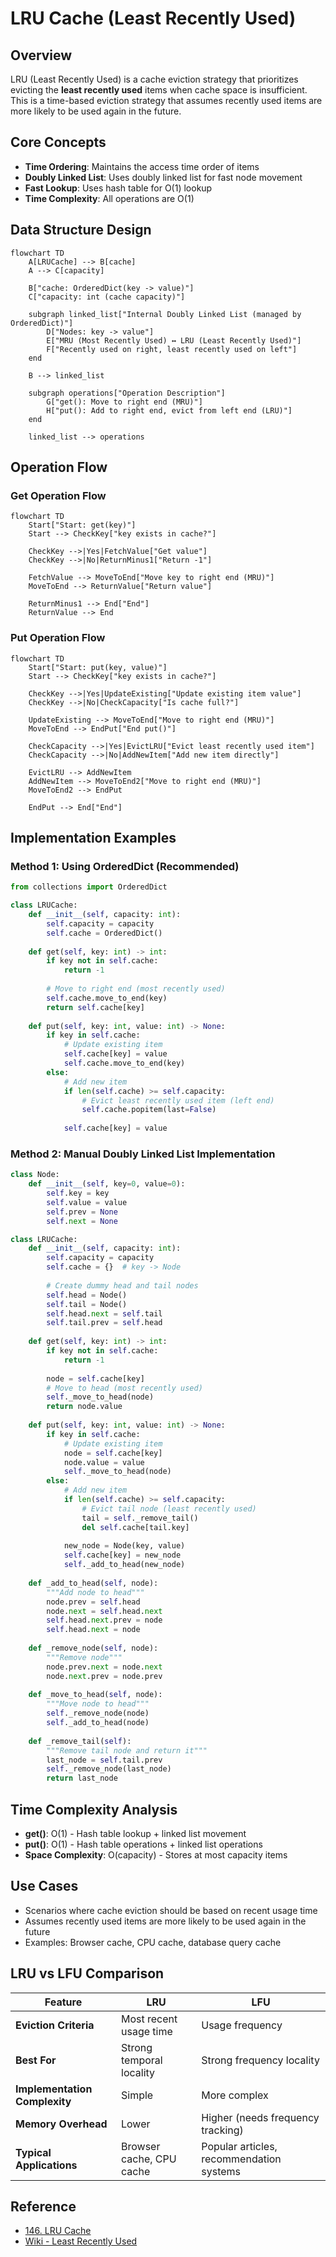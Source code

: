 # LRU Cache (Least Recently Used)

## Overview
LRU (Least Recently Used) is a cache eviction strategy that prioritizes evicting the **least recently used** items when cache space is insufficient. This is a time-based eviction strategy that assumes recently used items are more likely to be used again in the future.

## Core Concepts
- **Time Ordering**: Maintains the access time order of items
- **Doubly Linked List**: Uses doubly linked list for fast node movement
- **Fast Lookup**: Uses hash table for O(1) lookup
- **Time Complexity**: All operations are O(1)

## Data Structure Design

```mermaid
flowchart TD
    A[LRUCache] --> B[cache]
    A --> C[capacity]

    B["cache: OrderedDict(key -> value)"]
    C["capacity: int (cache capacity)"]

    subgraph linked_list["Internal Doubly Linked List (managed by OrderedDict)"]
        D["Nodes: key -> value"]
        E["MRU (Most Recently Used) ↔ LRU (Least Recently Used)"]
        F["Recently used on right, least recently used on left"]
    end

    B --> linked_list

    subgraph operations["Operation Description"]
        G["get(): Move to right end (MRU)"]
        H["put(): Add to right end, evict from left end (LRU)"]
    end

    linked_list --> operations
```

## Operation Flow

### Get Operation Flow
```mermaid
flowchart TD
    Start["Start: get(key)"]
    Start --> CheckKey["key exists in cache?"]
    
    CheckKey -->|Yes|FetchValue["Get value"]
    CheckKey -->|No|ReturnMinus1["Return -1"]
    
    FetchValue --> MoveToEnd["Move key to right end (MRU)"]
    MoveToEnd --> ReturnValue["Return value"]
    
    ReturnMinus1 --> End["End"]
    ReturnValue --> End
```

### Put Operation Flow
```mermaid
flowchart TD
    Start["Start: put(key, value)"]
    Start --> CheckKey["key exists in cache?"]
    
    CheckKey -->|Yes|UpdateExisting["Update existing item value"]
    CheckKey -->|No|CheckCapacity["Is cache full?"]
    
    UpdateExisting --> MoveToEnd["Move to right end (MRU)"]
    MoveToEnd --> EndPut["End put()"]
    
    CheckCapacity -->|Yes|EvictLRU["Evict least recently used item"]
    CheckCapacity -->|No|AddNewItem["Add new item directly"]
    
    EvictLRU --> AddNewItem
    AddNewItem --> MoveToEnd2["Move to right end (MRU)"]
    MoveToEnd2 --> EndPut
    
    EndPut --> End["End"]
```

## Implementation Examples

### Method 1: Using OrderedDict (Recommended)
```python
from collections import OrderedDict

class LRUCache:
    def __init__(self, capacity: int):
        self.capacity = capacity
        self.cache = OrderedDict()
    
    def get(self, key: int) -> int:
        if key not in self.cache:
            return -1
        
        # Move to right end (most recently used)
        self.cache.move_to_end(key)
        return self.cache[key]
    
    def put(self, key: int, value: int) -> None:
        if key in self.cache:
            # Update existing item
            self.cache[key] = value
            self.cache.move_to_end(key)
        else:
            # Add new item
            if len(self.cache) >= self.capacity:
                # Evict least recently used item (left end)
                self.cache.popitem(last=False)
            
            self.cache[key] = value
```

### Method 2: Manual Doubly Linked List Implementation
```python
class Node:
    def __init__(self, key=0, value=0):
        self.key = key
        self.value = value
        self.prev = None
        self.next = None

class LRUCache:
    def __init__(self, capacity: int):
        self.capacity = capacity
        self.cache = {}  # key -> Node
        
        # Create dummy head and tail nodes
        self.head = Node()
        self.tail = Node()
        self.head.next = self.tail
        self.tail.prev = self.head
    
    def get(self, key: int) -> int:
        if key not in self.cache:
            return -1
        
        node = self.cache[key]
        # Move to head (most recently used)
        self._move_to_head(node)
        return node.value
    
    def put(self, key: int, value: int) -> None:
        if key in self.cache:
            # Update existing item
            node = self.cache[key]
            node.value = value
            self._move_to_head(node)
        else:
            # Add new item
            if len(self.cache) >= self.capacity:
                # Evict tail node (least recently used)
                tail = self._remove_tail()
                del self.cache[tail.key]
            
            new_node = Node(key, value)
            self.cache[key] = new_node
            self._add_to_head(new_node)
    
    def _add_to_head(self, node):
        """Add node to head"""
        node.prev = self.head
        node.next = self.head.next
        self.head.next.prev = node
        self.head.next = node
    
    def _remove_node(self, node):
        """Remove node"""
        node.prev.next = node.next
        node.next.prev = node.prev
    
    def _move_to_head(self, node):
        """Move node to head"""
        self._remove_node(node)
        self._add_to_head(node)
    
    def _remove_tail(self):
        """Remove tail node and return it"""
        last_node = self.tail.prev
        self._remove_node(last_node)
        return last_node
```

## Time Complexity Analysis
- **get()**: O(1) - Hash table lookup + linked list movement
- **put()**: O(1) - Hash table operations + linked list operations
- **Space Complexity**: O(capacity) - Stores at most capacity items

## Use Cases
- Scenarios where cache eviction should be based on recent usage time
- Assumes recently used items are more likely to be used again in the future
- Examples: Browser cache, CPU cache, database query cache

## LRU vs LFU Comparison

| Feature | LRU | LFU |
|---------|-----|-----|
| **Eviction Criteria** | Most recent usage time | Usage frequency |
| **Best For** | Strong temporal locality | Strong frequency locality |
| **Implementation Complexity** | Simple | More complex |
| **Memory Overhead** | Lower | Higher (needs frequency tracking) |
| **Typical Applications** | Browser cache, CPU cache | Popular articles, recommendation systems |

## Reference
- [146. LRU Cache](https://leetcode.com/problems/lru-cache/description/)
- [Wiki - Least Recently Used](https://en.wikipedia.org/wiki/Cache_replacement_policies#LRU)